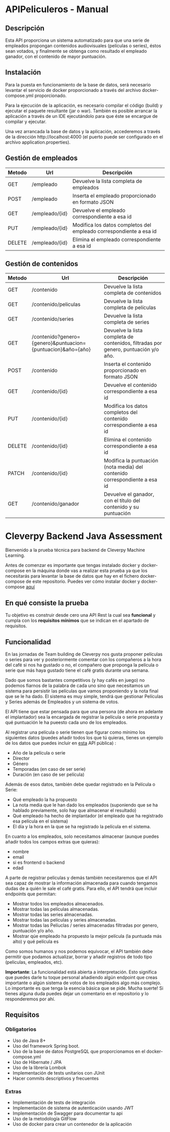 # APIPeliculeros - Manual

## Descripción

Esta API proporciona un sistema automatizado para que una serie de empleados propongan contenidos audiovisuales (películas o series), éstos sean votados, y finalmente se obtenga como resultado el empleado ganador, con el contenido de mayor puntuación.

## Instalación

Para la puesta en funcionamiento de la base de datos, será necesario levantar el servicio de docker proporcionado a través del archivo docker-compose.yml proporcionado.

Para la ejecución de la aplicación, es necesario compilar el código (build) y ejecutar el paquete resultante (jar o war). También es posible arrancar la aplicación a través de un IDE ejecutándolo para que éste se encargue de compilar y ejecutar.

Una vez arrancada la base de datos y la aplicación, accederemos a través de la dirección http://localhost:4000 (el puerto puede ser configurado en el archivo application.properties).

## Gestión de empleados

| Metodo | Url            | Descripción                                                        |
| ------ | -------------- | ------------------------------------------------------------------ |
| GET    | /empleado      | Devuelve la lista completa de empleados                            |
| POST   | /empleado      | Inserta el empleado proporcionado en formato JSON                  |
| GET    | /empleado/{id} | Devuelve el empleado correspondiente a esa id                      |
| PUT    | /empleado/{id} | Modifica los datos completos del empleado correspondiente a esa id |
| DELETE | /empleado/{id} | Elimina el empleado correspondiente a esa id                       |

## Gestión de contenidos

| Metodo | Url                                                          | Descripción                                                                         |
| ------ | ------------------------------------------------------------ | ----------------------------------------------------------------------------------- |
| GET    | /contenido                                                   | Devuelve la lista completa de contenidos                                            |
| GET    | /contenido/peliculas                                         | Devuelve la lista completa de películas                                             |
| GET    | /contenido/series                                            | Devuelve la lista completa de series                                                |
| GET    | /contenido?genero={genero}&puntuacion={puntuacion}&año={año} | Devuelve la lista completa de contenidos, filtradas por genero, puntuación y/o año. |
| POST   | /contenido                                                   | Inserta el contenido proporcionado en formato JSON                                  |
| GET    | /contenido/{id}                                              | Devuelve el contenido correspondiente a esa id                                      |
| PUT    | /contenido/{id}                                              | Modifica los datos completos del contenido correspondiente a esa id                 |
| DELETE | /contenido/{id}                                              | Elimina el contenido correspondiente a esa id                                       |
| PATCH  | /contenido/{id}                                              | Modifica la puntuación (nota media) del contenido correspondiente a esa id          |
| GET    | /contenido/ganador                                           | Devuelve el ganador, con el título del contenido y su puntuación                    |

# Cleverpy Backend Java Assessment

Bienvenido a la prueba técnica para backend de Cleverpy Machine Learning.

Antes de comenzar es importante que tengas instalado docker y docker-compose en la máquina donde vas a realizar esta prueba ya que los necesitarás para levantar la base de datos que hay en el fichero docker-compose de este repositorio.
Puedes ver cómo instalar docker y docker-compose [aquí](https://docs.docker.com/compose/install/)

## En qué consiste la prueba

Tu objetivo es construir desde cero una API Rest la cual sea **funcional** y cumpla con los **requisitos mínimos** que se indican en el apartado de requisitos.

## Funcionalidad

En las jornadas de Team building de Cleverpy nos gusta proponer películas o series para ver y posteriormente comentar con los compañeros a la hora del café si nos ha gustado o no, el compañero que proponga la película o serie que más haya gustado tiene el café gratis durante una semana.

Dado que somos bastantes competitivos (y hay cafés en juego) no podemos fiarnos de la palabra de cada uno sino que necesitamos un sistema para persistir las películas que vamos proponiendo y la nota final que se le ha dado. El sistema es muy simple, tendrá que gestionar Películas y Series además de Empleados y un sistema de votos.

El API tiene que estar pensada para que una persona (de ahora en adelante el implantador) sea la encargada de registrar la película o serie propuesta y qué puntuación le ha pueesto cada uno de los empleados.

Al registrar una película o serie tienen que figurar como mínimo los siguientes datos (puedes añadir todos los que tú quieras, tienes un ejemplo de los datos que puedes incluir en [esta](https://www.themoviedb.org/documentation/api) API pública) :

- Año de la película o serie
- Director
- Género
- Temporadas (en caso de ser serie)
- Duración (en caso de ser película)

Además de esos datos, también debe quedar registrado en la Película o Serie:

- Qué empleado la ha propuesto
- La nota media que le han dado los empleados (suponiendo que se ha hablado previamente, solo hay que almacenar el resultado)
- Qué empleado ha hecho de implantador (el empleado que ha registrado esa película en el sistema)
- El día y la hora en la que se ha registrado la película en el sistema.

En cuanto a los empleados, solo necesitamos almacenar (aunque puedes añadir todos los campos extras que quieras):

- nombre
- email
- si es frontend o backend
- edad

A parte de registrar peliculas y demás también necesitaremos que el API sea capaz de mostrar la información almacenada para cuando tengamos dudas de a quién le sale el café gratis. Para ello, el API tendrá que incluir endpoints que permitan:

- Mostrar todos los empleados almacenados.
- Mostrar todas las películas almacenadas.
- Mostrar todas las series almacenadas.
- Mostrar todas las películas y series almacenadas.
- Mostrar todas las Pelíuclas / series almacenadas filtradas por genero, puntuación y/o año.
- Mostrar qúe empleado ha propuesto la mejor película (la puntuada más alto) y qué película es

Como somos humanos y nos podemos equivocar, el API también debe permitir que podamos actualizar, borrar y añadir registros de todo tipo (peliculas, empleados, etc).

**Importante**: La funcionalidad está abierta a interpretación. Esto significa que puedes darle tu toque personal añadiendo algún endpoint que creas importante o algún sistema de votos de los empleados algo más complejo. Lo importante es que tenga la esencia básica que se pide.
Mucha suerte! Si tienes alguna duda puedes dejar un comentario en el repositorio y lo responderemos por ahí.

## Requisitos

### Obligatorios

- Uso de Java 8+
- Uso del framework Spring boot.
- Uso de la base de datos PostgreSQL que proporcionamos en el docker-compose.yml
- Uso de Hibernate / JPA
- Uso de la librería Lombok
- Implementación de tests unitarios con JUnit
- Hacer commits descriptivos y frecuentes

### Extras

- Implementación de tests de integración
- Implementación de sistema de autenticación usando JWT
- Implementación de Swagger para documentar tu api
- Uso de la metodología GitFlow
- Uso de docker para crear un contenedor de la aplicación
